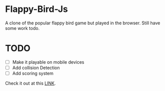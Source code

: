 # Flappy-Bird-Js
A clone of the popular flappy bird game but played in the browser.
Still have some work todo.

# TODO

- [ ] Make it playable on mobile devices
- [ ] Add collision Detection
- [ ] Add scoring system

Check it out at this [LINK](https://muhiakevin.github.io/Flappy-Bird-Js/).
